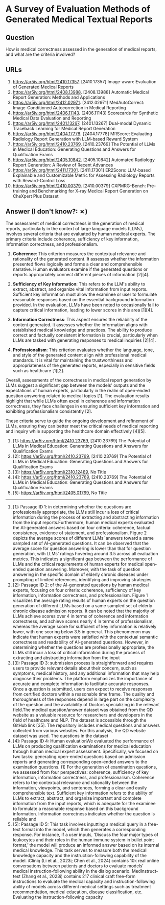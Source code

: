 # A Survey of Evaluation Methods of Generated Medical Textual Reports

## Question

How is medical correctness assessed in the generation of medical reports, and what are the criteria involved?

## URLs

1. https://ar5iv.org/html/2410.17357. [2410.17357] Image-aware Evaluation of Generated Medical Reports
2. https://ar5iv.org/html/2408.13988. [2408.13988] Automatic Medical Report Generation: Methods and Applications
3. https://ar5iv.org/html/2412.02971. [2412.02971] MedAutoCorrect: Image-Conditioned Autocorrection in Medical Reporting
4. https://ar5iv.org/html/2406.11143. [2406.11143] Scorecards for Synthetic Medical Data Evaluation and Reporting
5. https://ar5iv.org/html/2401.13267. [2401.13267] Dual-modal Dynamic Traceback Learning for Medical Report Generation
6. https://ar5iv.org/html/2404.17778. [2404.17778] MRScore: Evaluating Radiology Report Generation with LLM-based Reward System
7. https://ar5iv.org/html/2410.23769. [2410.23769] The Potential of LLMs in Medical Education: Generating Questions and Answers for Qualification Exams
8. https://ar5iv.org/html/2405.10842. [2405.10842] Automated Radiology Report Generation: A Review of Recent Advances
9. https://ar5iv.org/html/2411.17301. [2411.17301] ER2Score: LLM-based Explainable and Customizable Metric for Assessing Radiology Reports with Reward-Control Loss
10. https://ar5iv.org/html/2410.00379. [2410.00379] CXPMRG-Bench: Pre-training and Benchmarking for X-ray Medical Report Generation on CheXpert Plus Dataset

## Answer (I don't know?: ✗)

The assessment of medical correctness in the generation of medical reports, particularly in the context of large language models (LLMs), involves several criteria that are evaluated by human medical experts. The primary criteria include coherence, sufficiency of key information, information correctness, and professionalism.

1. **Coherence**: This criterion measures the contextual relevance and rationality of the generated content. It assesses whether the information presented flows logically and forms a clear and comprehensible narrative. Human evaluators examine if the generated questions or reports appropriately connect different pieces of information [2][4].

2. **Sufficiency of Key Information**: This refers to the LLM's ability to extract, abstract, and organize vital information from input reports. Sufficient key information must allow the examinee or user to formulate reasonable responses based on the essential background information provided. In the evaluation, LLMs have been noted to occasionally fail to capture critical information, leading to lower scores in this area [1][4].

3. **Information Correctness**: This aspect ensures the reliability of the content generated. It assesses whether the information aligns with established medical knowledge and practices. The ability to produce correct and factually consistent information is crucial, particularly when LLMs are tasked with generating responses to medical inquiries [2][4].

4. **Professionalism**: This criterion evaluates whether the language, tone, and style of the generated content align with professional medical standards. It is vital for maintaining the trustworthiness and appropriateness of the generated reports, especially in sensitive fields such as healthcare [1][2].

Overall, assessments of the correctness in medical report generation by LLMs suggest a significant gap between the models' outputs and the expectations of human experts, particularly in the realm of open-ended question answering related to medical topics [1]. The evaluation results highlight that while LLMs often excel in coherence and information correctness, they face challenges in ensuring sufficient key information and exhibiting professionalism consistently [2]. 

These criteria serve to guide the ongoing development and refinement of LLMs, ensuring they can better meet the critical needs of medical reporting and inquiry while supporting the healthcare domain effectively [4][5].

1. [1]:  https://ar5iv.org/html/2410.23769, [2410.23769] The Potential of LLMs in Medical Education: Generating Questions and Answers for Qualification Exams
2. [2]:  https://ar5iv.org/html/2410.23769, [2410.23769] The Potential of LLMs in Medical Education: Generating Questions and Answers for Qualification Exams
3. [3]:  https://ar5iv.org/html/2310.12489, No Title
4. [4]:  https://ar5iv.org/html/2410.23769, [2410.23769] The Potential of LLMs in Medical Education: Generating Questions and Answers for Qualification Exams
5. [5]:  https://ar5iv.org/html/2405.01769, No Title
---
1. [1]:  Passage ID 1: in determining whether the questions are professionally appropriate, the LLMs still incur a loss of critical information during the process of extracting and abstracting information from the input reports.Furthermore, human medical experts evaluated the AI-generated answers based on four criteria: coherence, factual consistency, evidence of statement, and professionalism. Figure 2 depicts the average scores of different LLMs’ answers toward a same sampled set of AI-generated questions. It can be observed that the average score for question answering is lower than that for question generation, with LLMs’ ratings hovering around 3.5 across all evaluation metrics. This indicates a significant gap between the performance of LLMs and the critical requirements of human experts for medical open-ended question answering. Moreover, with the task of question answering in the specific domain of elderly chronic diseases under prompting of limited references, identifying and improving strategies
2. [2]:  Passage ID 2: of the AI-generated questions by human medical experts, focusing on four criteria: coherence, sufficiency of key information, information correctness, and professionalism. Figure 1 visualizes the average rating results of human experts on the question generation of different LLMs based on a same sampled set of elderly chronic disease admission reports. It can be noted that the majority of LLMs achieve scores over 4 in terms of coherence and information correctness, and achieve scores nearly 4 in terms of professionalism, whereas the average score for sufficient of key information is relatively lower, with one scoring below 3.5 in general. This phenomenon may indicate that human experts were satisfied with the contextual semantic correctness and readability of AI-generated questions. However, in determining whether the questions are professionally appropriate, the LLMs still incur a loss of critical information during the process of extracting and abstracting information from the input
3. [3]:  Passage ID 3: submission process is straightforward and requires users to provide relevant details about their concern, such as symptoms, medical history, and any additional information that may help diagnose their problems. The platform emphasizes the importance of accurate and complete information to facilitate accurate responses. Once a question is submitted, users can expect to receive responses from certified doctors within a reasonable time frame. The quality and thoroughness of the responses depend in large part on the complexity of the question and the availability of Doctors specializing in the relevant field.The medical question/answer dataset was obtained from the QD website as a valuable resource for researchers and developers in the field of healthcare and NLP. The dataset is accessible through the GitHub link [35]. The repository includes medical questions and answers collected from various websites. For this analysis, the QD website dataset was used. The questions in the dataset
4. [4]:  Passage ID 4: Human evaluationWe evaluated the performance of LLMs on producing qualification examinations for medical education through human medical expert assessment. Specifically, we focused on two tasks: generating open-ended questions based on admission reports and generating corresponding open-ended answers to the examination questions. (1) For the generation of examination questions, we assessed from four perspectives: coherence, sufficiency of key information, information correctness, and professionalism. Coherence refers to the contextual relevance and rationality between the information, viewpoints, and sentences, forming a clear and easily comprehensible text. Sufficient key information refers to the ability of LLMs to extract, abstract, and organize important and complete information from the input reports, which is adequate for the examinee to formulate a reasonable response based on this background information. Information correctness indicates whether the question is reliable and
5. [5]:  Passage ID 5: This task involves inputting a medical query in a free-text format into the model, which then generates a corresponding response. For instance, if a user inputs, ‘Discuss the four major types of leukocytes and their roles in the human immune system in bullet point format,’ the model will produce an informed answer based on its internal medical knowledge. This task serves to measure both the medical knowledge capacity and the instruction-following capability of the model. iCliniq (Li et al., 2023i; Chen et al., 2024) contains 10k real online conversations between patients and doctors to evaluate models’ medical instruction-following ability in the dialog scenario. MedInstruct-test (Zhang et al., 2023i) contains 217 clinical craft free-form instructions to evaluate the medical capacity and instruction-following ability of models across different medical settings such as treatment recommendation, medical education, disease classification, etc. Evaluating the instruction-following capacity